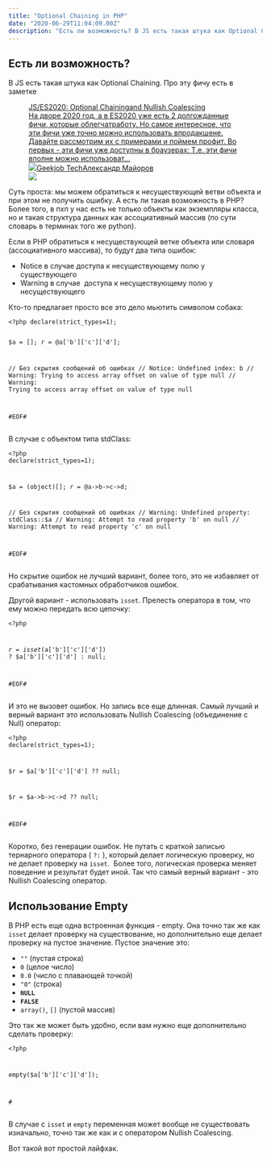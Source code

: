 ```yaml
---
title: "Optional Chaining in PHP"
date: "2020-06-29T11:04:09.00Z"
description: "Есть ли возможность? В JS есть такая штука как Optional Chaining. Про эту фичу есть в заметке  JS/ES2020: Optional Chainingand N"
---
```


<h2 id="-">Есть ли возможность?</h2><p>В JS есть такая штука как Optional Chaining. Про эту фичу есть в заметке</p><figure class="kg-card kg-bookmark-card"><a class="kg-bookmark-container" href="/js-optional-chainingand-nullish-coalescing/"><div class="kg-bookmark-content"><div class="kg-bookmark-title">JS/ES2020: Optional Chainingand Nullish Coalescing</div><div class="kg-bookmark-description">На дворе 2020 год, а в ES2020 уже есть 2 долгожданные фичи, которые облегчатработу. Но самое интересное, что эти фичи уже точно можно использовать впродакшене. Давайте рассмотрим их с примерами и поймем профит. Во первых - эти фичи уже доступны в браузерах: Т.е. эти фичи вполне можно использоват…</div><div class="kg-bookmark-metadata"><img class="kg-bookmark-icon" src="https://tech.geekjob.ru/favicon.png"><span class="kg-bookmark-author">Geekjob Tech</span><span class="kg-bookmark-publisher">Александр Майоров</span></div></div><div class="kg-bookmark-thumbnail"><img src="https://www.gravatar.com/avatar/8f8f604430a6a2116749fad87c9c86d5?s&#x3D;250&amp;d&#x3D;mm&amp;r&#x3D;x"></div></a></figure><p>Суть проста: мы можем обратиться к несуществующей ветви объекта и при этом не получить ошибку. А есть ли такая возможность в PHP? Более того, в пхп у нас есть не только объекты как экземпляры класса, но и такая структура данных как ассоциативный массив (по сути словарь в терминах того же python).</p><p>Если в PHP обратиться к несуществующей ветке объекта или словаря (ассоциативного массива), то будут два типа ошибок:</p><ul><li>Notice в случае доступа к несуществующему полю у существующего</li><li>Warning в случае  доступа к несуществующему полю у несуществующего</li></ul><p>Кто-то предлагает просто все это дело мьютить символом собака:</p><pre><code class="language-php">&lt;?php declare(strict_types=1);

$a = [];
$r = @$a['b']['c']['d'];

// Без скрытия сообщений об ошибках
// Notice: Undefined index: b
// Warning: Trying to access array offset on value of type null
// Warning: Trying to access array offset on value of type null


#EOF#</code></pre><p>В случае с объектом типа stdClass:</p><pre><code class="language-php">&lt;?php declare(strict_types=1);

$a = (object)[];
$r = @$a-&gt;b-&gt;c-&gt;d;

// Без скрытия сообщений об ошибках
// Warning: Undefined property: stdClass::$a
// Warning: Attempt to read property 'b' on null
// Warning: Attempt to read property 'c' on null


#EOF#</code></pre><p>Но скрытие ошибок не лучший вариант, более того, это не избавляет от срабатывания кастомных обработчиков ошибок.</p><p>Другой вариант - использовать <code>isset</code>. Прелесть оператора в том, что ему можно передать всю цепочку:</p><pre><code class="language-php">&lt;?php


$r = isset($a['b']['c']['d']) ? $a['b']['c']['d'] : null;



#EOF#</code></pre><p> И это не вызовет ошибок. Но запись все еще длинная. Самый лучший и верный вариант это использовать Nullish Coalescing (объединение с Null) оператор:</p><pre><code class="language-php">&lt;?php declare(strict_types=1);


$r = $a['b']['c']['d'] ?? null;

$r = $a-&gt;b-&gt;c-&gt;d ?? null;



#EOF#</code></pre><p>Коротко, без генерации ошибок. Не путать с краткой записью тернарного оператора ( <code>?:</code> ), который делает логическую проверку, но не делает проверку на <code>isset</code>.  Более того, логическая проверка меняет поведение и результат будет иной. Так что самый верный вариант - это Nullish Coalescing оператор.</p><h2 id="-empty">Использование Empty</h2><p>В PHP есть еще одна встроенная функция - empty. Она точно так же как <code>isset</code> делает проверку на существование, но дополнительно еще делает проверку на пустое значение. Пустое значение это:</p><ul><li><code>""</code> (пустая строка)</li><li><code>0</code> (целое число)</li><li><code>0.0</code> (число с плавающей точкой)</li><li><code>"0"</code> (строка)</li><li><strong><code><strong>NULL</strong></code></strong></li><li><strong><code><strong>FALSE</strong></code></strong></li><li><code>array()</code>, <code>[]</code> (пустой массив)</li></ul><p>Это так же может быть удобно, если вам нужно еще дополнительно сделать проверку:</p><pre><code class="language-php">&lt;?php

empty($a['b']['c']['d']);


#</code></pre><p>В случае с <code>isset</code> и <code>empty</code> переменная может вообще не существовать изначально, точно так же как и с оператором Nullish Coalescing.</p><p>Вот такой вот простой лайфхак.</p>

